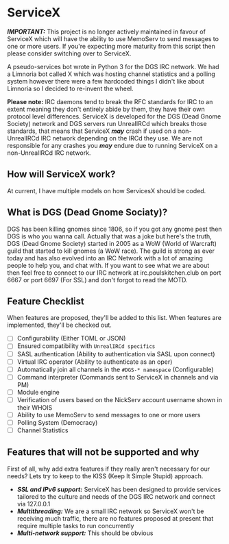 # ServiceX
***IMPORTANT:*** This project is no longer actively maintained in favour of ServiceX which will have the ability to use MemoServ to send messages to one or more users. If you're expecting more maturity from this script then please consider switching over to ServiceX.

A pseudo-services bot wrote in Python 3 for the DGS IRC network. We had a Limnoria bot called X which was hosting channel statistics and a polling system however there were a few hardcoded things I didn't like about Limnoria so I decided to re-invent the wheel.

**Please note:** IRC daemons tend to break the RFC standards for IRC to an extent meaning they don't entirely abide by them, they have their own protocol level differences. ServiceX is developed for the DGS (Dead Gnome Society) network and DGS servers run UnrealIRCd which breaks those standards, that means that ServiceX ***may*** crash if used on a non-UnrealIRCd IRC network depending on the IRCd they use. We are not responsible for any crashes you ***may*** endure due to running ServiceX on a non-UnrealIRCd IRC network.

## How will ServiceX work?
At current, I have multiple models on how ServicesX should be coded.

## What is DGS (Dead Gnome Sociaty)?
DGS has been killing gnomes since 1806, so if you got any gnome pest then DGS is who you wanna call. Actually that was a joke but here's the truth, DGS (Dead Gnome Society) started in 2005 as a WoW (World of Warcraft) guild that started to kill gnomes (a WoW race). The guild is strong as ever today and has also evolved into an IRC Network with a lot of amazing people to help you, and chat with. If you want to see what we are about then feel free to connect to our IRC network at irc.poulskitchen.club on port 6667 or port 6697 (For SSL) and don't forgot to read the MOTD.

## Feature Checklist
When features are proposed, they'll be added to this list. When features are implemented, they'll be checked out.
* [ ] Configurability (Either TOML or JSON)
* [ ] Ensured compatibility with `UnrealIRCd specifics`
* [ ] SASL authentication (Ability to authentication via SASL upon connect)
* [ ] Virtual IRC operator (Ability to authenticate as an oper)
* [ ] Automatically join all channels in the `#DGS-* namespace` (Configurable)
* [ ] Command interpreter (Commands sent to ServiceX in channels and via PM)
* [ ] Module engine
* [ ] Verification of users based on the NickServ account username shown in their WHOIS
* [ ] Ability to use MemoServ to send messages to one or more users
* [ ] Polling System (Democracy)
* [ ] Channel Statistics

## Features that will not be supported and why
First of all, why add extra features if they really aren't necessary for our needs? Lets try to keep to the KISS (Keep It Simple Stupid) approach.
* ***SSL and IPv6 support:*** ServiceX has been designed to provide services tailored to the culture and needs of the DGS IRC network and connect via 127.0.0.1
* ***Multithreading:*** We are a small IRC network so ServiceX won't be receiving much traffic, there are no features proposed at present that require multiple tasks to run concurrently
* ***Multi-network support:*** This should be obvious
